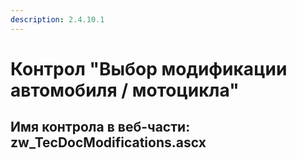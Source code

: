 ```yaml
---
description: 2.4.10.1
---
```


# Контрол "Выбор модификации автомобиля / мотоцикла"

## Имя контрола в веб-части: zw\_TecDocModifications.ascx

